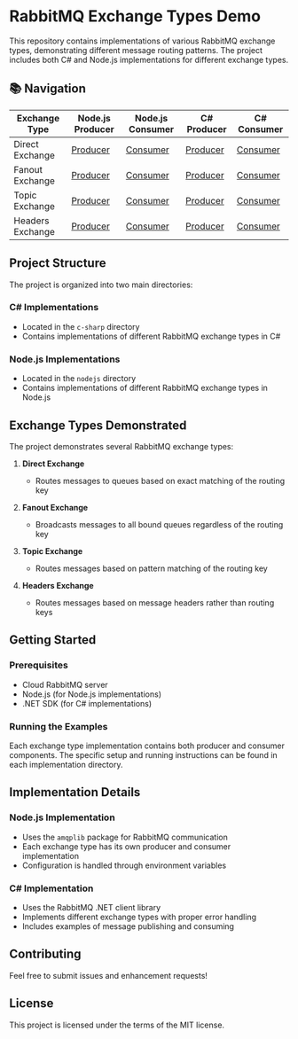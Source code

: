 # RabbitMQ Exchange Types Demo

This repository contains implementations of various RabbitMQ exchange types, demonstrating different message routing patterns. The project includes both C# and Node.js implementations for different exchange types.

## 📚 Navigation

|   Exchange Type   | Node.js Producer | Node.js Consumer | C# Producer | C# Consumer |
|---------------|------------------|------------------|-------------|-------------|
| Direct Exchange | [Producer](nodejs/DirectExchange/DirectExhange.Producer/main.js) | [Consumer](nodejs/DirectExchange/DirectExchange.Consumer/main.js) | [Producer](c-sharp/RabbitMQExchangeTypes/DirectExchange.Producer/Program.cs) | [Consumer](c-sharp/RabbitMQExchangeTypes/DirectExchange.Consumer/Program.cs) |
| Fanout Exchange | [Producer](nodejs/FanoutExchange/FanoutExchange.Producer/main.js) | [Consumer](nodejs/FanoutExchange/FanoutExchange.Consumer/main.js) | [Producer](c-sharp/RabbitMQExchangeTypes/FanoutExchange.Producer/Program.cs) | [Consumer](c-sharp/RabbitMQExchangeTypes/FanoutExchange.Consumer/Program.cs) |
| Topic Exchange | [Producer](nodejs/TopicExchange/TopicExchange.Producer/main.js) | [Consumer](nodejs/TopicExchange/TopicExchange.Consumer/main.js) | [Producer](c-sharp/RabbitMQExchangeTypes/TopicExchange.Producer/Program.cs) | [Consumer](c-sharp/RabbitMQExchangeTypes/TopicExchange.Consumer/Program.cs) |
| Headers Exchange | [Producer](nodejs/HeaderExchange/HeaderExchange.Producer/main.js) | [Consumer](nodejs/HeaderExchange/HeaderExchange.Consumer/main.js) | [Producer](c-sharp/RabbitMQExchangeTypes/HeaderExchange.Producer/Program.cs) | [Consumer](c-sharp/RabbitMQExchangeTypes/HeaderExchange.Consumer/Program.cs) |

## Project Structure

The project is organized into two main directories:

### C# Implementations
- Located in the `c-sharp` directory
- Contains implementations of different RabbitMQ exchange types in C#

### Node.js Implementations
- Located in the `nodejs` directory
- Contains implementations of different RabbitMQ exchange types in Node.js

## Exchange Types Demonstrated

The project demonstrates several RabbitMQ exchange types:

1. **Direct Exchange**
   - Routes messages to queues based on exact matching of the routing key

2. **Fanout Exchange**
   - Broadcasts messages to all bound queues regardless of the routing key

3. **Topic Exchange**
   - Routes messages based on pattern matching of the routing key

4. **Headers Exchange**
   - Routes messages based on message headers rather than routing keys

## Getting Started

### Prerequisites
- Cloud RabbitMQ server
- Node.js (for Node.js implementations)
- .NET SDK (for C# implementations)

### Running the Examples
Each exchange type implementation contains both producer and consumer components. The specific setup and running instructions can be found in each implementation directory.

## Implementation Details

### Node.js Implementation
- Uses the `amqplib` package for RabbitMQ communication
- Each exchange type has its own producer and consumer implementation
- Configuration is handled through environment variables

### C# Implementation
- Uses the RabbitMQ .NET client library
- Implements different exchange types with proper error handling
- Includes examples of message publishing and consuming

## Contributing
Feel free to submit issues and enhancement requests!

## License
This project is licensed under the terms of the MIT license.